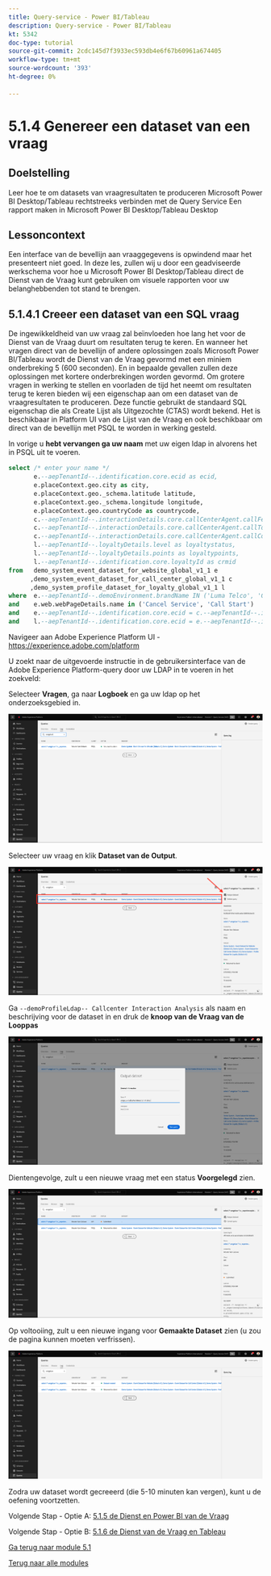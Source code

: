 ```yaml
---
title: Query-service - Power BI/Tableau
description: Query-service - Power BI/Tableau
kt: 5342
doc-type: tutorial
source-git-commit: 2cdc145d7f3933ec593db4e6f67b60961a674405
workflow-type: tm+mt
source-wordcount: '393'
ht-degree: 0%

---
```


# 5.1.4 Genereer een dataset van een vraag

## Doelstelling

Leer hoe te om datasets van vraagresultaten te produceren
Microsoft Power BI Desktop/Tableau rechtstreeks verbinden met de Query Service
Een rapport maken in Microsoft Power BI Desktop/Tableau Desktop

## Lessoncontext

Een interface van de bevellijn aan vraaggegevens is opwindend maar het presenteert niet goed. In deze les, zullen wij u door een geadviseerde werkschema voor hoe u Microsoft Power BI Desktop/Tableau direct de Dienst van de Vraag kunt gebruiken om visuele rapporten voor uw belanghebbenden tot stand te brengen.

## 5.1.4.1 Creeer een dataset van een SQL vraag

De ingewikkeldheid van uw vraag zal beïnvloeden hoe lang het voor de Dienst van de Vraag duurt om resultaten terug te keren. En wanneer het vragen direct van de bevellijn of andere oplossingen zoals Microsoft Power BI/Tableau wordt de Dienst van de Vraag gevormd met een miniem onderbreking 5 (600 seconden). En in bepaalde gevallen zullen deze oplossingen met kortere onderbrekingen worden gevormd. Om grotere vragen in werking te stellen en voorladen de tijd het neemt om resultaten terug te keren bieden wij een eigenschap aan om een dataset van de vraagresultaten te produceren. Deze functie gebruikt de standaard SQL eigenschap die als Create Lijst als Uitgezochte (CTAS) wordt bekend. Het is beschikbaar in Platform UI van de Lijst van de Vraag en ook beschikbaar om direct van de bevellijn met PSQL te worden in werking gesteld.

In vorige u **hebt vervangen ga uw naam** met uw eigen ldap in alvorens het in PSQL uit te voeren.

```sql
select /* enter your name */
       e.--aepTenantId--.identification.core.ecid as ecid,
       e.placeContext.geo.city as city,
       e.placeContext.geo._schema.latitude latitude,
       e.placeContext.geo._schema.longitude longitude,
       e.placeContext.geo.countryCode as countrycode,
       c.--aepTenantId--.interactionDetails.core.callCenterAgent.callFeeling as callFeeling,
       c.--aepTenantId--.interactionDetails.core.callCenterAgent.callTopic as callTopic,
       c.--aepTenantId--.interactionDetails.core.callCenterAgent.callContractCancelled as contractCancelled,
       l.--aepTenantId--.loyaltyDetails.level as loyaltystatus,
       l.--aepTenantId--.loyaltyDetails.points as loyaltypoints,
       l.--aepTenantId--.identification.core.loyaltyId as crmid
from   demo_system_event_dataset_for_website_global_v1_1 e
      ,demo_system_event_dataset_for_call_center_global_v1_1 c
      ,demo_system_profile_dataset_for_loyalty_global_v1_1 l
where  e.--aepTenantId--.demoEnvironment.brandName IN ('Luma Telco', 'Citi Signal')
and    e.web.webPageDetails.name in ('Cancel Service', 'Call Start')
and    e.--aepTenantId--.identification.core.ecid = c.--aepTenantId--.identification.core.ecid
and    l.--aepTenantId--.identification.core.ecid = e.--aepTenantId--.identification.core.ecid;
```

Navigeer aan Adobe Experience Platform UI - [ https://experience.adobe.com/platform ](https://experience.adobe.com/platform)

U zoekt naar de uitgevoerde instructie in de gebruikersinterface van de Adobe Experience Platform-query door uw LDAP in te voeren in het zoekveld:

Selecteer **Vragen**, ga naar **Logboek** en ga uw ldap op het onderzoeksgebied in.

![ onderzoek-vraag-voor-ctas.png ](./images/search-query-for-ctas.png)

Selecteer uw vraag en klik **Dataset van de Output**.

![ onderzoek-vraag-voor-ctas.png ](./images/search-query-for-ctasa.png)

Ga `--demoProfileLdap-- Callcenter Interaction Analysis` als naam en beschrijving voor de dataset in en druk de **knoop van de Vraag van de Looppas**

![ create-ctas-dataset.png ](./images/create-ctas-dataset.png)

Dientengevolge, zult u een nieuwe vraag met een status **Voorgelegd** zien.

![ ctas-query-submitted.png ](./images/ctas-query-submitted.png)

Op voltooiing, zult u een nieuwe ingang voor **Gemaakte Dataset** zien (u zou de pagina kunnen moeten verfrissen).

![ ctas-dataset-created.png ](./images/ctas-dataset-created.png)

Zodra uw dataset wordt gecreeerd (die 5-10 minuten kan vergen), kunt u de oefening voortzetten.

Volgende Stap - Optie A: [ 5.1.5 de Dienst en Power BI van de Vraag ](./ex5.md)

Volgende Stap - Optie B: [ 5.1.6 de Dienst van de Vraag en Tableau ](./ex6.md)

[Ga terug naar module 5.1](./query-service.md)

[Terug naar alle modules](../../../overview.md)
